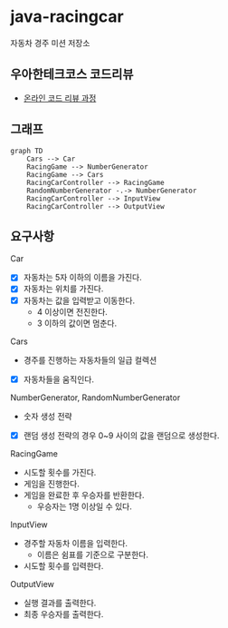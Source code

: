 # java-racingcar

자동차 경주 미션 저장소

## 우아한테크코스 코드리뷰

- [온라인 코드 리뷰 과정](https://github.com/woowacourse/woowacourse-docs/blob/master/maincourse/README.md)

## 그래프

```mermaid
graph TD
    Cars --> Car
    RacingGame --> NumberGenerator
    RacingGame --> Cars
    RacingCarController --> RacingGame
    RandomNumberGenerator -.-> NumberGenerator
    RacingCarController --> InputView
    RacingCarController --> OutputView
```

## 요구사항

Car

- [x] 자동차는 5자 이하의 이름을 가진다.
- [x] 자동차는 위치를 가진다.
- [x] 자동차는 값을 입력받고 이동한다.
    - 4 이상이면 전진한다.
    - 3 이하의 값이면 멈춘다.

Cars

- 경주를 진행하는 자동차들의 일급 컬렉션
- [x] 자동차들을 움직인다.

NumberGenerator, RandomNumberGenerator

- 숫자 생성 전략
- [x] 랜덤 생성 전략의 경우 0~9 사이의 값을 랜덤으로 생성한다.

RacingGame

- 시도할 횟수를 가진다.
- 게임을 진행한다.
- 게임을 완료한 후 우승자를 반환한다.
    - 우승자는 1명 이상일 수 있다.

InputView

- 경주할 자동차 이름을 입력한다.
    - 이름은 쉼표를 기준으로 구분한다.
- 시도할 횟수를 입력한다.

OutputView

- 실행 결과를 출력한다.
- 최종 우승자를 출력한다.
